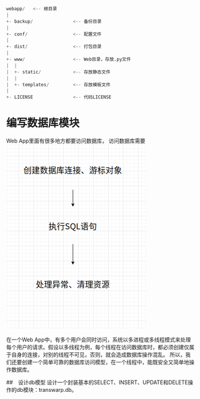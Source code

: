 ```python
webapp/   <-- 根目录
|
+- backup/               <-- 备份目录
|
+- conf/                 <-- 配置文件
|
+- dist/                 <-- 打包目录
|
+- www/                  <-- Web目录，存放.py文件
|  |
|  +- static/            <-- 存放静态文件
|  |
|  +- templates/         <-- 存放模板文件
|
+- LICENSE               <-- 代码LICENSE
```

# 编写数据库模块

Web App里面有很多地方都要访问数据库， 访问数据库需要
![](../img/访问数据库.png)

在一个Web App中，有多个用户会同时访问，系统以多进程或多线程模式来处理每个用户的请求。假设以多线程为例，每个线程在访问数据库时，都必须创建仅属于自身的连接，对别的线程不可见，否则，就会造成数据库操作混乱。
所以，我们还要创建一个简单可靠的数据库访问模型，在一个线程中，能既安全又简单地操作数据库。

##　设计db模型
设计一个封装基本的SELECT、INSERT、UPDATE和DELETE操作的db模块：transwarp.db。
# 